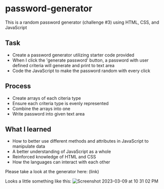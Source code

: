 # password-generator
This is a random password generator (challenge #3) using HTML, CSS, and JavaScript

## Task
- Create a password generator utilizing starter code provided
- When I click the 'generate password' button, a password with user defined criteria will generate and print to text area
- Code the JavaScript to make the password random with every click

## Process
- Create arrays of each citeria type
- Ensure each criteria type is evenly represented
- Combine the arrays into one
- Write password into given text area

## What I learned
- How to better use different methods and attributes in JavaScript to manipulate data
- A better understanding of JavaScript as a whole
- Reinforced knowledge of HTML and CSS
- How the languages can interact with each other

Please take a look at the generator here: (link)

Looks a little something like this:
![Screenshot 2023-03-09 at 10 31 02 PM](https://user-images.githubusercontent.com/122062578/224231678-d112e904-3013-49f7-924e-0a2dd5b440bf.png)


